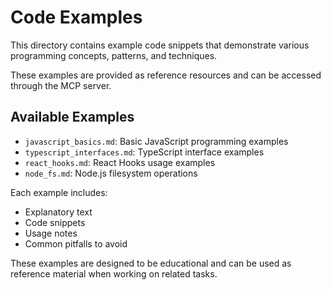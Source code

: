 # Code Examples

This directory contains example code snippets that demonstrate various programming concepts, patterns, and techniques.

These examples are provided as reference resources and can be accessed through the MCP server.

## Available Examples

- `javascript_basics.md`: Basic JavaScript programming examples
- `typescript_interfaces.md`: TypeScript interface examples
- `react_hooks.md`: React Hooks usage examples
- `node_fs.md`: Node.js filesystem operations

Each example includes:
- Explanatory text
- Code snippets
- Usage notes
- Common pitfalls to avoid

These examples are designed to be educational and can be used as reference material when working on related tasks.